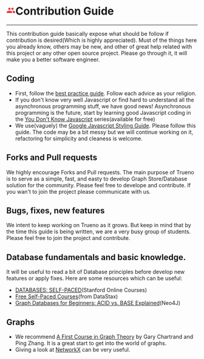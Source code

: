 # ![](../../assets/icons/account-multiple.png)Contribution Guide

---

This contribution guide basically expose what should be follow if contribution is desired(Which is highly appreciated). Must of the things here you already know, others may be new, and other of great help related with this project or any other open source project. Please go through it, it will make you a better software engineer.

## Coding

- First, follow the [best practice guide](https://github.com/thomasdavis/best-practices). Follow each advice as your religion.
- If you don't know very well Javascript or find hard to understand all the asynchronous programming stuff, we have good news! Asynchronous programming is the future, start by learning good Javascript coding in the [You Don't Know Javascript](https://github.com/getify/You-Dont-Know-JS) series(available for free)
- We use(vaguely) the [Google Javascript Styling Guide](https://google.github.io/styleguide/javascriptguide.xml). Please follow this guide. The code may be a bit messy but we will continue working on it, refactoring for simplicity and cleaness is welcome.


## Forks and Pull requests

We highly encourage Forks and Pull requests. The main purpose of Trueno is to serve as a simple, fast, and easty to develop Graph Store/Database solution for the community. Please feel free to develope and contribute. If you wan't to join the project please communicate with us.

## Bugs, fixes, new features

We intent to keep working on Trueno as it grows. But keep in mind that by the time this guide is being written, we are a very busy group of students. Please feel free to join the project and contribute.

## Database fundamentals and basic knowledge.

It will be useful to read a bit of Database principles before develop new features or apply fixes. Here are some resources which can be useful:

- [DATABASES: SELF-PACED](http://online.stanford.edu/course/databases-self-paced)(Stanford Online Courses)
- [Free Self-Paced Courses](https://academy.datastax.com/courses)(from DataStax)
- [Graph Databases for Beginners: ACID vs. BASE Explained](https://neo4j.com/blog/acid-vs-base-consistency-models-explained/)(Neo4J)

## Graphs

- We recommend [A First Course in Graph Theory](https://www.amazon.com/First-Course-Graph-Theory-Mathematics/dp/0486483681) by Gary Chartrand and Ping Zhang. It is a great start to get into the world of graphs.
- Giving a look at [NetworkX](https://networkx.github.io/) can be very useful.
